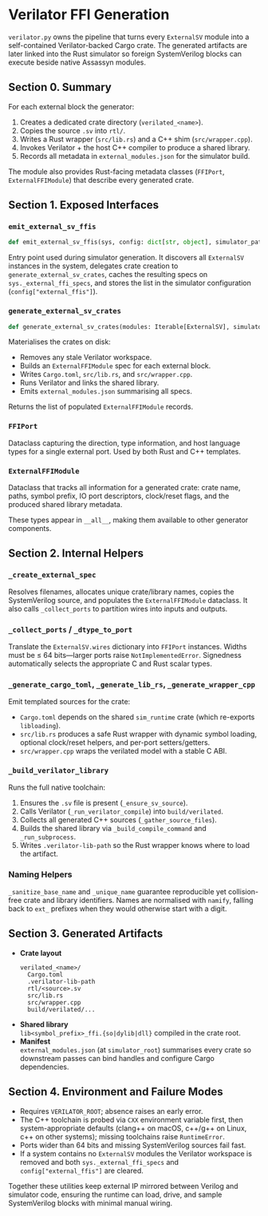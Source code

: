# Verilator FFI Generation

`verilator.py` owns the pipeline that turns every `ExternalSV` module into a self-contained Verilator-backed Cargo crate. The generated artifacts are later linked into the Rust simulator so foreign SystemVerilog blocks can execute beside native Assassyn modules.

## Section 0. Summary

For each external block the generator:

1. Creates a dedicated crate directory (`verilated_<name>`).
2. Copies the source `.sv` into `rtl/`.
3. Writes a Rust wrapper (`src/lib.rs`) and a C++ shim (`src/wrapper.cpp`).
4. Invokes Verilator + the host C++ compiler to produce a shared library.
5. Records all metadata in `external_modules.json` for the simulator build.

The module also provides Rust-facing metadata classes (`FFIPort`, `ExternalFFIModule`) that describe every generated crate.

## Section 1. Exposed Interfaces

### `emit_external_sv_ffis`

```python
def emit_external_sv_ffis(sys, config: dict[str, object], simulator_path: Path, verilator_root: Path) -> List[ExternalFFIModule]:
```

Entry point used during simulator generation. It discovers all `ExternalSV` instances in the system, delegates crate creation to `generate_external_sv_crates`, caches the resulting specs on `sys._external_ffi_specs`, and stores the list in the simulator configuration (`config["external_ffis"]`).

### `generate_external_sv_crates`

```python
def generate_external_sv_crates(modules: Iterable[ExternalSV], simulator_root: Path, verilator_root: Path) -> List[ExternalFFIModule]:
```

Materialises the crates on disk:
  * Removes any stale Verilator workspace.
  * Builds an `ExternalFFIModule` spec for each external block.
  * Writes `Cargo.toml`, `src/lib.rs`, and `src/wrapper.cpp`.
  * Runs Verilator and links the shared library.
  * Emits `external_modules.json` summarising all specs.

Returns the list of populated `ExternalFFIModule` records.

### `FFIPort`

Dataclass capturing the direction, type information, and host language types for a single external port. Used by both Rust and C++ templates.

### `ExternalFFIModule`

Dataclass that tracks all information for a generated crate: crate name, paths, symbol prefix, IO port descriptors, clock/reset flags, and the produced shared library metadata.

These types appear in `__all__`, making them available to other generator components.

## Section 2. Internal Helpers

### `_create_external_spec`

Resolves filenames, allocates unique crate/library names, copies the SystemVerilog source, and populates the `ExternalFFIModule` dataclass. It also calls `_collect_ports` to partition wires into inputs and outputs.

### `_collect_ports` / `_dtype_to_port`

Translate the `ExternalSV.wires` dictionary into `FFIPort` instances. Widths must be ≤ 64 bits—larger ports raise `NotImplementedError`. Signedness automatically selects the appropriate C and Rust scalar types.

### `_generate_cargo_toml`, `_generate_lib_rs`, `_generate_wrapper_cpp`

Emit templated sources for the crate:
  * `Cargo.toml` depends on the shared `sim_runtime` crate (which re-exports `libloading`).
  * `src/lib.rs` produces a safe Rust wrapper with dynamic symbol loading, optional clock/reset helpers, and per-port setters/getters.
  * `src/wrapper.cpp` wraps the verilated model with a stable C ABI.

### `_build_verilator_library`

Runs the full native toolchain:
  1. Ensures the `.sv` file is present (`_ensure_sv_source`).
  2. Calls Verilator (`_run_verilator_compile`) into `build/verilated`.
  3. Collects all generated C++ sources (`_gather_source_files`).
  4. Builds the shared library via `_build_compile_command` and `_run_subprocess`.
  5. Writes `.verilator-lib-path` so the Rust wrapper knows where to load the artifact.

### Naming Helpers

`_sanitize_base_name` and `_unique_name` guarantee reproducible yet collision-free crate and library identifiers. Names are normalised with `namify`, falling back to `ext_` prefixes when they would otherwise start with a digit.

## Section 3. Generated Artifacts

- **Crate layout**  
  ```
  verilated_<name>/
    Cargo.toml
    .verilator-lib-path
    rtl/<source>.sv
    src/lib.rs
    src/wrapper.cpp
    build/verilated/...
  ```
- **Shared library**  
  `lib<symbol_prefix>_ffi.{so|dylib|dll}` compiled in the crate root.
- **Manifest**  
  `external_modules.json` (at `simulator_root`) summarises every crate so downstream passes can bind handles and configure Cargo dependencies.

## Section 4. Environment and Failure Modes

- Requires `VERILATOR_ROOT`; absence raises an early error.  
- The C++ toolchain is probed via `CXX` environment variable first, then system-appropriate defaults (clang++ on macOS, c++/g++ on Linux, c++ on other systems); missing toolchains raise `RuntimeError`.  
- Ports wider than 64 bits and missing SystemVerilog sources fail fast.  
- If a system contains no `ExternalSV` modules the Verilator workspace is removed and both `sys._external_ffi_specs` and `config["external_ffis"]` are cleared.

Together these utilities keep external IP mirrored between Verilog and simulator code, ensuring the runtime can load, drive, and sample SystemVerilog blocks with minimal manual wiring.
